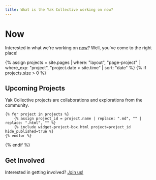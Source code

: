 ```yaml
---
title: What is the Yak Collective working on now?
---
```

# Now

Interested in what we're working on [now](https://nownownow.com/about)? Well, you've come to the right place!

{% assign projects = site.pages | where: "layout", "page-project"
                                | where_exp: "project", "project.date > site.time"
                                | sort: "date" %}
{% if projects.size > 0 %}
## Upcoming Projects

Yak Collective projects are collaborations and explorations from the community.

    {% for project in projects %}
        {% assign project_id = project.name | replace: ".md", "" | replace: ".html", "" %}
        {% include widget-project-box.html project=project_id hide_published=true %}
    {% endfor %}
{% endif %}

## Get Involved

Interested in getting involved? [Join us!](/join/)
